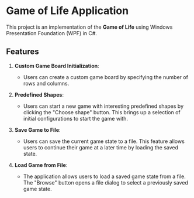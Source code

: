 # Game of Life Application

This project is an implementation of the **Game of Life** using Windows Presentation Foundation (WPF) in C#.
## Features

1. **Custom Game Board Initialization**:
    - Users can create a custom game board by specifying the number of rows and columns.

2. **Predefined Shapes**:
    - Users can start a new game with interesting predefined shapes by clicking the "Choose shape" button. This brings up a selection of initial configurations to start the game with.

3. **Save Game to File**:
    - Users can save the current game state to a file. This feature allows users to continue their game at a later time by loading the saved state.

4. **Load Game from File**:
    - The application allows users to load a saved game state from a file. The "Browse" button opens a file dialog to select a previously saved game state.